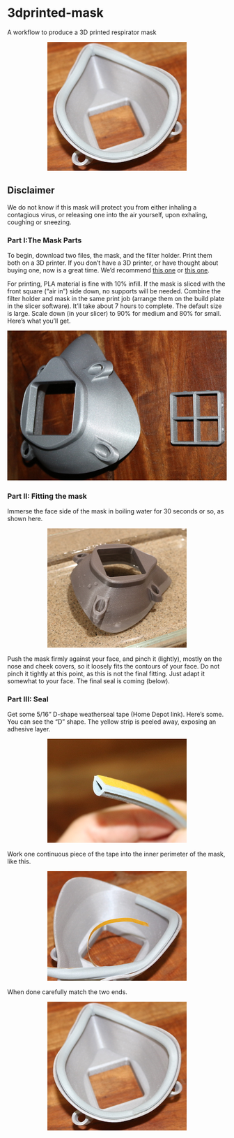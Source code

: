 # 3dprinted-mask
A workflow to produce a 3D printed respirator mask

<p align="center">
  <img src=https://github.com/tbensky/3dprinted-mask/blob/master/D-done.JPG>
</p>

## Disclaimer
We do not know if this mask will protect you from either inhaling a contagious virus, or releasing one into the air yourself, upon exhaling, coughing or sneezing.

### Part I:The Mask Parts
To begin, download two files, the mask, and the filter holder. Print them both on a 3D printer. If you don’t have a 3D printer, or have thought about buying one, now is a great time.  We’d recommend [this one](https://shop.prusa3d.com/en/3d-printers/181-original-prusa-i3-mk3-3d-printer.html#) or [this one](https://shop.prusa3d.com/en/3d-printers/994-original-prusa-mini.html#).  

For printing, PLA material is fine with 10% infill. If the mask is sliced with the front square (“air in”) side down, no supports will be needed.  Combine the filter holder and mask in the same print job (arrange them on the build plate in the slicer software). It’ll take about 7 hours to complete. The default size is large. Scale down (in your slicer) to 90% for medium and 80% for small. Here’s what you’ll get.

<p align="center">
   <img src=https://github.com/tbensky/3dprinted-mask/blob/master/mask800.JPG>
</p>

### Part II: Fitting the mask
Immerse the face side of the mask in boiling water for 30 seconds or so, as shown here.

<p align="center">
   <img src=https://github.com/tbensky/3dprinted-mask/blob/master/mask_water.JPG>
</p>

Push the mask firmly against your face, and pinch it (lightly), mostly on the nose and cheek covers, so it loosely fits the contours of your face. Do not pinch it tightly at this point, as this is not the final fitting. Just adapt it somewhat to your face. The final seal is coming (below).

### Part III: Seal
Get some 5/16” D-shape weatherseal tape (Home Depot link). Here’s some. You can see the “D” shape. The yellow strip is peeled away, exposing an adhesive layer.

<p align="center">
   <img src=https://github.com/tbensky/3dprinted-mask/blob/master/D-shape.JPG>
</p>


Work one continuous piece of the tape into the inner perimeter of the mask, like this.

<p align="center">
   <img src="https://github.com/tbensky/3dprinted-mask/blob/master/D-shape_start copy.JPG">
</p>

When done carefully match the two ends.

<p align="center">
   <img src="https://github.com/tbensky/3dprinted-mask/blob/master/D-done.JPG">
</p>





